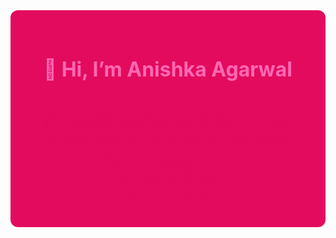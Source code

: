 <div style="background-color:#e30b5d; padding: 30px; border-radius: 12px; color: white; text-align: center;">
<h1 align="center" style="color:hotpink; font-size:32px;">
  👋 Hi, I’m Anishka Agarwal 
</h1>

<p align="center">
  <hr style="border: none; height: 3px; background-color: #e30b5d; width: 60%;">
</p>

<p style="color:#e30b5d; font-size:16px;">
🌈 I’m an engineering pre-final year student in CSE<br>
🌿 I’m interested in the Data Analysis and AI, ML fields<br>
🌸 I’m looking to work for the women of our country<br>
📬 How to reach me: Email <a href="mailto:anishkaagarwal998@gmail.com" style="color:#e30b5d;">anishkaagarwal998@gmail.com</a><br>
😄 Pronouns: she/her<br>
🦀 rust pp: <a href="https://play.rust-lang.org/?version=stable&mode=debug&edition=2021&gist=47c61fc...2d5b" style="color:#e30b5d;">Rust Playground Link</a>
</p>
</div>

<!---
anishkaagarwal/anishkaagarwal is a ✨ special ✨ repository because its `README.md` (this file) appears on your GitHub profile.
You can click the Preview link to take a look at your changes.
--->
